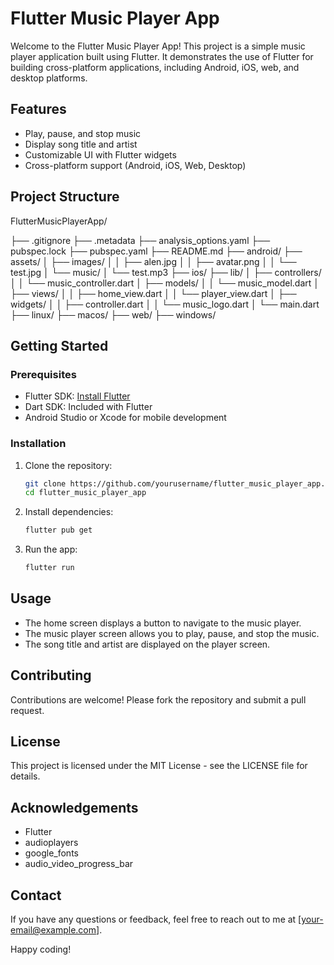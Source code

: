 # Flutter Music Player App

Welcome to the Flutter Music Player App! This project is a simple music player application built using Flutter. It demonstrates the use of Flutter for building cross-platform applications, including Android, iOS, web, and desktop platforms.

## Features

- Play, pause, and stop music
- Display song title and artist
- Customizable UI with Flutter widgets
- Cross-platform support (Android, iOS, Web, Desktop)

## Project Structure

FlutterMusicPlayerApp/ 

├── .gitignore 
├── .metadata 
├── analysis_options.yaml 
├── pubspec.lock 
├── pubspec.yaml 
├── README.md 
├── android/ 
├── assets/ 
│ ├── images/ 
│ │ ├── alen.jpg 
│ │ ├── avatar.png 
│ │ └── test.jpg 
│ └── music/ 
│ └── test.mp3 
├── ios/ 
├── lib/ 
│ ├── controllers/ 
│ │ └── music_controller.dart 
│ ├── models/ 
│ │ └── music_model.dart 
│ ├── views/ 
│ │ ├── home_view.dart 
│ │ └── player_view.dart 
│ ├── widgets/ 
│ │ ├── controller.dart 
│ │ └── music_logo.dart 
│ └── main.dart 
├── linux/ 
├── macos/ 
├── web/ 
├── windows/

## Getting Started

### Prerequisites

- Flutter SDK: [Install Flutter](https://flutter.dev/docs/get-started/install)
- Dart SDK: Included with Flutter
- Android Studio or Xcode for mobile development

### Installation

1. Clone the repository:

    ```bash
    git clone https://github.com/yourusername/flutter_music_player_app.git
    cd flutter_music_player_app
    ```

2. Install dependencies:

    ```bash
    flutter pub get
    ```

3. Run the app:

    ```bash
    flutter run
    ```

## Usage

- The home screen displays a button to navigate to the music player.
- The music player screen allows you to play, pause, and stop the music.
- The song title and artist are displayed on the player screen.

## Contributing

Contributions are welcome! Please fork the repository and submit a pull request.

## License

This project is licensed under the MIT License - see the LICENSE file for details.

## Acknowledgements

- Flutter
- audioplayers
- google_fonts
- audio_video_progress_bar

## Contact

If you have any questions or feedback, feel free to reach out to me at [your-email@example.com].

Happy coding!
